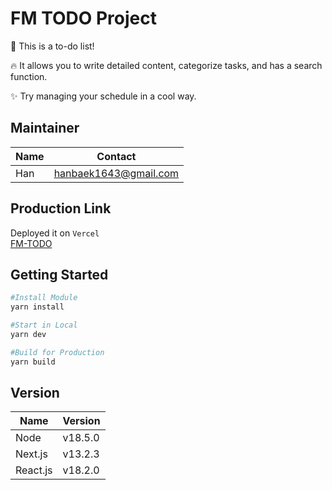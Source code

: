 # FM TODO Project

📝 This is a to-do list!

🔥 It allows you to write detailed content, categorize tasks, and has a search function.

✨ Try managing your schedule in a cool way.

## Maintainer

| Name | Contact               |
| ---- | --------------------- |
| Han  | hanbaek1643@gmail.com |

## Production Link

Deployed it on `Vercel`<br/>
[FM-TODO](https://fm-project.vercel.app/)

## Getting Started

```bash
#Install Module
yarn install

#Start in Local
yarn dev

#Build for Production
yarn build
```

## Version

| Name     | Version |
| -------- | ------- |
| Node     | v18.5.0 |
| Next.js  | v13.2.3 |
| React.js | v18.2.0 |
